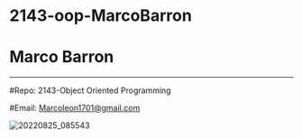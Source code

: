 
# 2143-oop-MarcoBarron

# Marco Barron 
__________________________________________________________________________________________________________________________________________________

#Repo: 2143-Object Oriented Programming 

#Email: Marcoleon1701@gmail.com 

![20220825_085543](https://user-images.githubusercontent.com/112139740/186804960-e6d975b2-7481-4a8e-9b2b-5fe4e3073d24.jpg)

